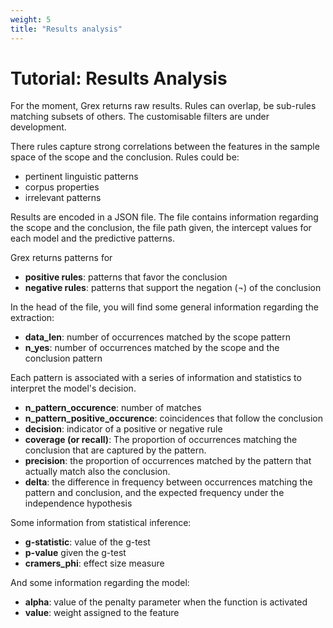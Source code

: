 ```yaml
---
weight: 5
title: "Results analysis"
---
```


# Tutorial: Results Analysis

For the moment, Grex returns raw results. Rules can overlap, be sub-rules matching subsets of others. The customisable filters are under development.

There rules capture strong correlations between the features in the sample space of the scope and the conclusion. Rules could be:

- pertinent linguistic patterns
- corpus properties
- irrelevant patterns

Results are encoded in a JSON file. The file contains information regarding the scope and the conclusion, the file path given, the intercept values for each model and the predictive patterns.

Grex returns patterns for

- **positive rules**: patterns that favor the conclusion
- **negative rules**: patterns that support the negation (¬) of the conclusion

In the head of the file, you will find some general information regarding the extraction:

- **data_len**: number of occurrences matched by the scope pattern
- **n_yes**: number of occurrences matched by the scope and the conclusion pattern

Each pattern is associated with a series of information and statistics to interpret the model's decision.


- **n_pattern_occurence**: number of matches 
- **n_pattern_positive_occurence**: coincidences that follow the conclusion 
- **decision**: indicator of a positive or negative rule
- **coverage (or recall)**: The proportion of occurrences matching the conclusion that are  captured by the pattern.
- **precision**: the proportion of occurrences matched by the pattern that actually match also the conclusion.
- **delta**: the difference in frequency between occurrences matching the pattern and conclusion, and the expected frequency under the independence hypothesis

Some information from statistical inference:

- **g-statistic**: value of the g-test
- **p-value** given the g-test
- **cramers_phi**: effect size measure

And some information regarding the model:

- **alpha**: value of the penalty parameter when the function is activated
- **value**: weight assigned to the feature
